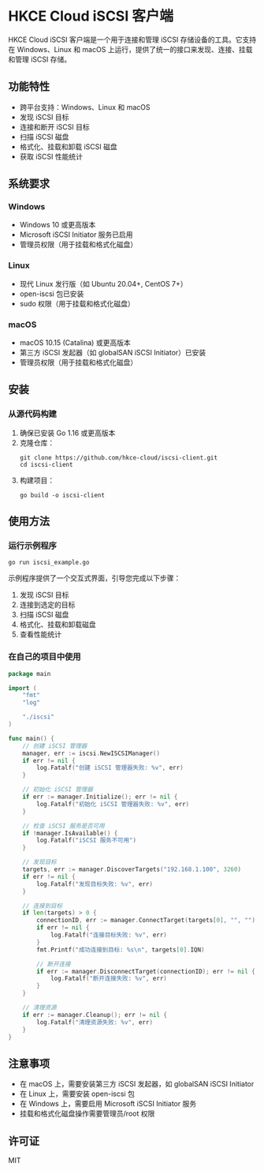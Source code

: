 # HKCE Cloud iSCSI 客户端

HKCE Cloud iSCSI 客户端是一个用于连接和管理 iSCSI 存储设备的工具。它支持在 Windows、Linux 和 macOS 上运行，提供了统一的接口来发现、连接、挂载和管理 iSCSI 存储。

## 功能特性

- 跨平台支持：Windows、Linux 和 macOS
- 发现 iSCSI 目标
- 连接和断开 iSCSI 目标
- 扫描 iSCSI 磁盘
- 格式化、挂载和卸载 iSCSI 磁盘
- 获取 iSCSI 性能统计

## 系统要求

### Windows
- Windows 10 或更高版本
- Microsoft iSCSI Initiator 服务已启用
- 管理员权限（用于挂载和格式化磁盘）

### Linux
- 现代 Linux 发行版（如 Ubuntu 20.04+, CentOS 7+）
- open-iscsi 包已安装
- sudo 权限（用于挂载和格式化磁盘）

### macOS
- macOS 10.15 (Catalina) 或更高版本
- 第三方 iSCSI 发起器（如 globalSAN iSCSI Initiator）已安装
- 管理员权限（用于挂载和格式化磁盘）

## 安装

### 从源代码构建

1. 确保已安装 Go 1.16 或更高版本
2. 克隆仓库：
   ```
   git clone https://github.com/hkce-cloud/iscsi-client.git
   cd iscsi-client
   ```
3. 构建项目：
   ```
   go build -o iscsi-client
   ```

## 使用方法

### 运行示例程序

```
go run iscsi_example.go
```

示例程序提供了一个交互式界面，引导您完成以下步骤：

1. 发现 iSCSI 目标
2. 连接到选定的目标
3. 扫描 iSCSI 磁盘
4. 格式化、挂载和卸载磁盘
5. 查看性能统计

### 在自己的项目中使用

```go
package main

import (
	"fmt"
	"log"

	"./iscsi"
)

func main() {
	// 创建 iSCSI 管理器
	manager, err := iscsi.NewISCSIManager()
	if err != nil {
		log.Fatalf("创建 iSCSI 管理器失败: %v", err)
	}

	// 初始化 iSCSI 管理器
	if err := manager.Initialize(); err != nil {
		log.Fatalf("初始化 iSCSI 管理器失败: %v", err)
	}

	// 检查 iSCSI 服务是否可用
	if !manager.IsAvailable() {
		log.Fatalf("iSCSI 服务不可用")
	}

	// 发现目标
	targets, err := manager.DiscoverTargets("192.168.1.100", 3260)
	if err != nil {
		log.Fatalf("发现目标失败: %v", err)
	}

	// 连接到目标
	if len(targets) > 0 {
		connectionID, err := manager.ConnectTarget(targets[0], "", "")
		if err != nil {
			log.Fatalf("连接目标失败: %v", err)
		}
		fmt.Printf("成功连接到目标: %s\n", targets[0].IQN)

		// 断开连接
		if err := manager.DisconnectTarget(connectionID); err != nil {
			log.Fatalf("断开连接失败: %v", err)
		}
	}

	// 清理资源
	if err := manager.Cleanup(); err != nil {
		log.Fatalf("清理资源失败: %v", err)
	}
}
```

## 注意事项

- 在 macOS 上，需要安装第三方 iSCSI 发起器，如 globalSAN iSCSI Initiator
- 在 Linux 上，需要安装 open-iscsi 包
- 在 Windows 上，需要启用 Microsoft iSCSI Initiator 服务
- 挂载和格式化磁盘操作需要管理员/root 权限

## 许可证

MIT